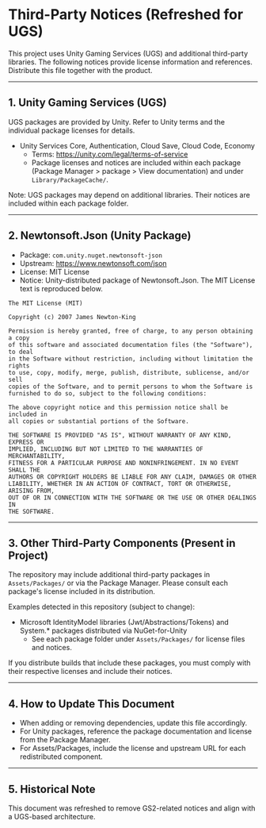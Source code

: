 # Third-Party Notices (Refreshed for UGS)

This project uses Unity Gaming Services (UGS) and additional third-party libraries. The following notices provide license information and references. Distribute this file together with the product.

---

## 1. Unity Gaming Services (UGS)
UGS packages are provided by Unity. Refer to Unity terms and the individual package licenses for details.

- Unity Services Core, Authentication, Cloud Save, Cloud Code, Economy
  - Terms: https://unity.com/legal/terms-of-service
  - Package licenses and notices are included within each package (Package Manager > package > View documentation) and under `Library/PackageCache/`.

Note: UGS packages may depend on additional libraries. Their notices are included within each package folder.

---

## 2. Newtonsoft.Json (Unity Package)
- Package: `com.unity.nuget.newtonsoft-json`
- Upstream: https://www.newtonsoft.com/json
- License: MIT License
- Notice: Unity-distributed package of Newtonsoft.Json. The MIT License text is reproduced below.

```
The MIT License (MIT)

Copyright (c) 2007 James Newton-King

Permission is hereby granted, free of charge, to any person obtaining a copy
of this software and associated documentation files (the "Software"), to deal
in the Software without restriction, including without limitation the rights
to use, copy, modify, merge, publish, distribute, sublicense, and/or sell
copies of the Software, and to permit persons to whom the Software is
furnished to do so, subject to the following conditions:

The above copyright notice and this permission notice shall be included in
all copies or substantial portions of the Software.

THE SOFTWARE IS PROVIDED "AS IS", WITHOUT WARRANTY OF ANY KIND, EXPRESS OR
IMPLIED, INCLUDING BUT NOT LIMITED TO THE WARRANTIES OF MERCHANTABILITY,
FITNESS FOR A PARTICULAR PURPOSE AND NONINFRINGEMENT. IN NO EVENT SHALL THE
AUTHORS OR COPYRIGHT HOLDERS BE LIABLE FOR ANY CLAIM, DAMAGES OR OTHER
LIABILITY, WHETHER IN AN ACTION OF CONTRACT, TORT OR OTHERWISE, ARISING FROM,
OUT OF OR IN CONNECTION WITH THE SOFTWARE OR THE USE OR OTHER DEALINGS IN
THE SOFTWARE.
```

---

## 3. Other Third-Party Components (Present in Project)
The repository may include additional third-party packages in `Assets/Packages/` or via the Package Manager. Please consult each package's license included in its distribution.

Examples detected in this repository (subject to change):
- Microsoft IdentityModel libraries (Jwt/Abstractions/Tokens) and System.* packages distributed via NuGet-for-Unity
  - See each package folder under `Assets/Packages/` for license files and notices.

If you distribute builds that include these packages, you must comply with their respective licenses and include their notices.

---

## 4. How to Update This Document
- When adding or removing dependencies, update this file accordingly.
- For Unity packages, reference the package documentation and license from the Package Manager.
- For Assets/Packages, include the license and upstream URL for each redistributed component.

---

## 5. Historical Note
This document was refreshed to remove GS2-related notices and align with a UGS-based architecture.
